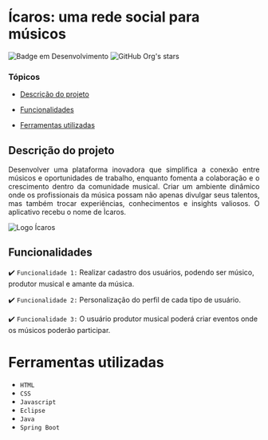 # Ícaros: uma rede social para músicos

![Badge em Desenvolvimento](http://img.shields.io/static/v1?label=STATUS&message=EM%20DESENVOLVIMENTO&color=GREEN&style=for-the-badge)
![GitHub Org's stars](https://img.shields.io/github/stars/camilafernanda?style=social)

### Tópicos 

- [Descrição do projeto](#descrição-do-projeto)

- [Funcionalidades](#funcionalidades)


- [Ferramentas utilizadas](#ferramentas-utilizadas)


## Descrição do projeto 

<p align="justify">
 Desenvolver uma plataforma inovadora que simplifica a conexão entre músicos e oportunidades de trabalho, enquanto fomenta a colaboração e o crescimento dentro da comunidade musical. 
  Criar um ambiente dinâmico onde os profissionais da música possam não apenas divulgar seus talentos, mas também trocar experiências, conhecimentos e insights valiosos. O aplicativo recebu o nome de Ìcaros. 

![Logo Ícaros](https://github.com/thiago445/Icaros_project/assets/105327109/d770bb0a-31c4-4001-af25-6e86d95533a4)

</p>

## Funcionalidades

:heavy_check_mark: `Funcionalidade 1:` Realizar cadastro dos usuários, podendo ser músico, produtor musical e amante da música.

:heavy_check_mark: `Funcionalidade 2:` Personalização do perfil de cada tipo de usuário.

:heavy_check_mark: `Funcionalidade 3:` O usuário produtor musical poderá criar eventos onde os músicos poderão participar.



# Ferramentas utilizadas

- ``HTML``
- ``CSS``
- ``Javascript``
- ``Eclipse``
- ``Java``
- ``Spring Boot``


###

